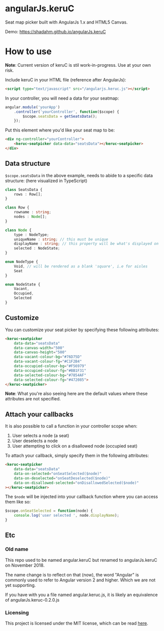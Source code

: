 # angularJs.keruC
Seat map picker built with AngularJs 1.x and HTML5 Canvas.

Demo: https://shadahm.github.io/angularJs.keruC

# How to use
**Note**: Current version of keruC is stil work-in-progress. Use at your own risk.  

Include keruC in your HTML file (reference after AngularJs):
```html
<script type="text/javascript" src="/angularjs.keruc.js"></script>
```

In your controller, you will need a data for your seatmap:
```javascript
angular.module('yourApp')
    .controller('yourController', function($scope) {
        $scope.seatsData = getSeatsData(); 
    }); 
```
Put this element where you'd like your seat map to be:
```html
<div ng-controller="yourController">
    <keruc-seatpicker data-data="seatsData"></keruc-seatpicker>
</div>
```
## Data structure
`$scope.seatsData` in the above example, needs to abide to a specific data structure: (here visualized in TypeScript)
```typescript
class SeatsData {
    rows : Row[];
}

class Row {
    rowname : string; 
    nodes : Node[];
}

class Node {
    type : NodeType;
    uniqueName : string; // this must be unique
    displayName : string; // this property will be what's displayed on the seats of your seat map
    selected : NodeState; 
}

enum NodeType {
    Void, // will be rendered as a blank 'square', i.e for aisles
    Seat 
}

enum NodeState {
    Vacant,
    Occupied,
    Selected
}
```

## Customize
You can customize your seat picker by specifying these following attributes:
```html
<keruc-seatpicker
    data-data="seatsData"
    data-canvas-width="500"
    data-canvas-height="500"
    data-vacant-colour-bg="#76D75D"
    data-vacant-colour-fg="#C1F2B4"
    data-occupied-colour-bg="#F56979"
    data-occupied-colour-fg="#BB1F31"
    data-selected-colour-bg="#7854AF"
    data-selected-colour-fg="#472085">
</keruc-seatpicker>
```
**Note**: What you're also seeing here are the default values where these attributes are not specified. 

## Attach your callbacks
It is also possible to call a function in your controller scope when:

1. User selects a node (a seat)
2. User deselects a node
3. User attempting to click on a disallowed node (occupied seat)

To attach your callback, simply specify them in the following attributes:
```html
<keruc-seatpicker
    data-data="seatsData"
    data-on-selected="onSeatSelected($node)"
    data-on-deselected="onSeatDeselected($node)"
    data-on-disallowed-selected="onDisallowedSelected($node)"
></keruc-seatpicker>
```
The `$node` will be injected into your callback function where you can access them like so:
```javascript
$scope.onSeatSelected = function(node) {
    console.log('user selected ', node.displayName); 
}
```

## Etc
### Old name
This repo used to be named angular.keruC but renamed to angularJs.keruC on November 2018.

The name change is to reflect on that (now), the word "Angular" is commonly used to refer to Angular version 2 and higher. Which we are not yet supporting. 

If you have with you a file named angular.keruc.js, it is likely an equivalence of angularJs.keruc-0.2.0.js

### Licensing
This project is licensed under the MIT license, which can be read [here](https://github.com/ShadAhm/angularJs.keruC/blob/master/LICENSE).
